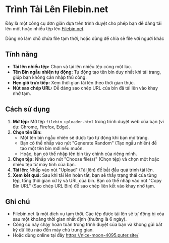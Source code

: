 # Trình Tải Lên Filebin.net

Đây là một công cụ đơn giản dựa trên trình duyệt cho phép bạn dễ dàng tải lên một hoặc nhiều tệp lên [Filebin.net](https://filebin.net/).

Dùng nó làm chỗ chứa file tạm thời, hoặc dùng để chia sẻ file với người khác


## Tính năng

*   **Tải lên nhiều tệp:** Chọn và tải lên nhiều tệp cùng một lúc.
*   **Tên Bin ngẫu nhiên tự động:** Tự động tạo tên bin duy nhất khi tải trang, giúp bạn không cần nhập thủ công.
*   **Hẹn giờ trực tiếp:** Xem thời gian tải lên theo thời gian thực.
*   **Nút sao chép URL:** Dễ dàng sao chép URL của bin đã tải lên vào khay nhớ tạm.

## Cách sử dụng

1.  **Mở tệp:** Mở tệp `filebin_uploader.html` trong trình duyệt web của bạn (ví dụ: Chrome, Firefox, Edge).
2.  **Chọn tên Bin:**
    *   Một tên bin ngẫu nhiên sẽ được tạo tự động khi bạn mở trang.
    *   Bạn có thể nhấp vào nút "Generate Random" (Tạo ngẫu nhiên) để tạo một tên bin mới nếu muốn.
    *   Hoặc, bạn có thể nhập tên bin tùy chỉnh của riêng mình.
3.  **Chọn tệp:** Nhấp vào nút "Choose file(s)" (Chọn tệp) và chọn một hoặc nhiều tệp từ máy tính của bạn.
4.  **Tải lên:** Nhấp vào nút "Upload" (Tải lên) để bắt đầu quá trình tải lên.
5.  **Xem kết quả:** Sau khi tải lên hoàn tất, bạn sẽ thấy trạng thái của từng tệp, tổng thời gian xử lý và URL của bin. Bạn có thể nhấp vào nút "Copy Bin URL" (Sao chép URL Bin) để sao chép liên kết vào khay nhớ tạm.

## Ghi chú

*   Filebin.net là một dịch vụ tạm thời. Các tệp được tải lên sẽ tự động bị xóa sau một khoảng thời gian nhất định (thường là 6 ngày).
*   Công cụ này chạy hoàn toàn trong trình duyệt của bạn và không gửi bất kỳ dữ liệu nào đến máy chủ trung gian.
*   Hoặc dùng online tại đây https://nice-moon-4095.puter.site/  

